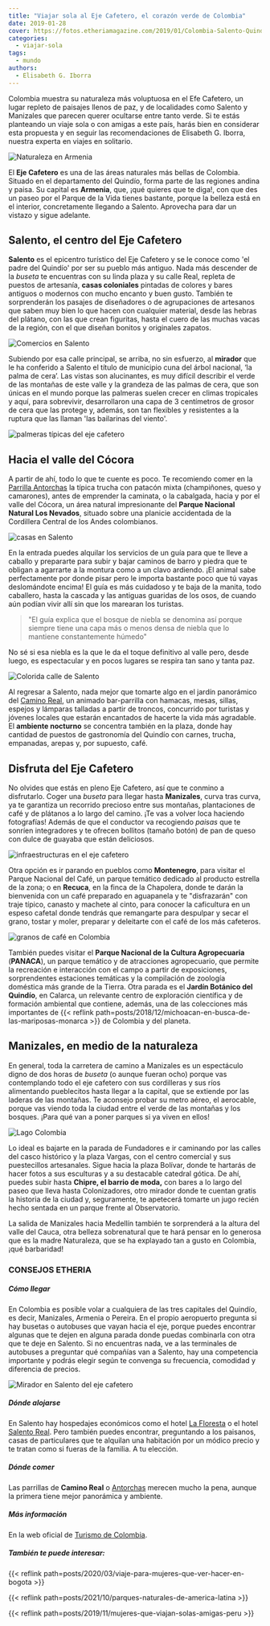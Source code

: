 ```yaml
---
title: "Viajar sola al Eje Cafetero, el corazón verde de Colombia"
date: 2019-01-28
cover: https://fotos.etheriamagazine.com/2019/01/Colombia-Salento-Quindio.jpg
categories: 
  - viajar-sola
tags: 
  - mundo
authors: 
  - Elisabeth G. Iborra
---
```


Colombia muestra su naturaleza más voluptuosa en el Efe Cafetero, un lugar repleto de paisajes llenos de paz, y de localidades como Salento y Manizales que parecen querer ocultarse entre tanto verde. Si te estás planteando un viaje sola o con amigas a este país, harás bien en considerar esta propuesta y en seguir las recomendaciones de Elisabeth G. Iborra, nuestra experta en viajes en solitario.

![Naturaleza en Armenia](https://fotos.etheriamagazine.com/2019/01/Colombia-Armenia.jpg "Paisaje de Armenia.")

El **Eje Cafetero** es una de las áreas naturales más bellas de Colombia. Situado en el 
departamento del Quindío, forma parte de las regiones andina y paisa. Su capital es 
**Armenia**, que, ¡qué quieres que te diga!, con que des un paseo por el Parque de la 
Vida tienes bastante, porque la belleza está en el interior, concretamente llegando a 
Salento. Aprovecha para dar un vistazo y sigue adelante. 

## Salento, el centro del Eje Cafetero

**Salento** es el epicentro turístico del Eje Cafetero y se le conoce como 'el padre del 
Quindío' por ser su pueblo más antiguo. Nada más descender de la _buseta_ te encuentras 
con su linda plaza y su calle Real, repleta de puestos de artesanía, **casas 
coloniales** pintadas de colores y bares antiguos o modernos con mucho encanto y buen 
gusto. También te sorprenderán los pasajes de diseñadores o de agrupaciones de artesanos 
que saben muy bien lo que hacen con cualquier material, desde las hebras del plátano, 
con las que crean figuritas, hasta el cuero de las muchas vacas de la región, con el que 
diseñan bonitos y originales zapatos. 

![Comercios en Salento](https://fotos.etheriamagazine.com/2019/01/Colombia-Salento.jpg "Calle de Salento.")

Subiendo por esa calle principal, se arriba, no sin esfuerzo, al **mirador** que le ha 
conferido a Salento el título de municipio cuna del árbol nacional, ‘la palma de cera’. 
Las vistas son alucinantes, es muy difícil describir el verde de las montañas de este 
valle y la grandeza de las palmas de cera, que son únicas en el mundo porque las 
palmeras suelen crecer en climas tropicales y aquí, para sobrevivir, desarrollaron una 
capa de 3 centímetros de grosor de cera que las protege y, además, son tan flexibles y 
resistentes a la ruptura que las llaman 'las bailarinas del viento'. 

![palmeras típicas del eje cafetero](https://fotos.etheriamagazine.com/2019/01/Colombia-Valle-Cocora.jpg "A las palmeras de esta zona se las conoce como 'las bailarinas del viento'.")

## Hacia el valle del Cócora

A partir de ahí, todo lo que te cuente es poco. Te recomiendo comer en la [Parrilla 
Antorchas](https://www.tripadvisor.es/Restaurant_Review-g1580963-d15669892-Reviews-Antorchas-Salento_Quindio_Department.html) 
la típica trucha con patacón mixta (champiñones, queso y camarones), antes de emprender 
la caminata, o la cabalgada, hacia y por el valle del Cócora, un área natural 
impresionante del **Parque Nacional Natural Los Nevados**, situado sobre una planicie 
accidentada de la Cordillera Central de los Andes colombianos. 

![casas en Salento](https://fotos.etheriamagazine.com/2019/01/Colombia-Salento-Quindio.jpg "Imagen de Salento. Fotografía cortesía de ProColombia.")

En la entrada puedes alquilar los servicios de un guía para que te lleve a caballo y 
prepararte para subir y bajar caminos de barro y piedra que te obligan a agarrarte a la 
montura como a un clavo ardiendo. ¡El animal sabe perfectamente por donde pisar pero le 
importa bastante poco que tú vayas deslomándote encima! El guía es más cuidadoso y te 
baja de la manita, todo caballero, hasta la cascada y las antiguas guaridas de los osos, 
de cuando aún podían vivir allí sin que los marearan los turistas. 

> "El guía explica que el bosque de niebla se denomina así porque siempre tiene una capa 
> más o menos densa de niebla que lo mantiene constantemente húmedo" 

No sé si esa niebla es la que le da el toque definitivo al valle pero, desde luego, es 
espectacular y en pocos lugares se respira tan sano y tanta paz. 

![Colorida calle de Salento](https://fotos.etheriamagazine.com/2019/01/Colombia-calle-salento.jpg "Colorida calle de Salento.")

Al regresar a Salento, nada mejor que tomarte algo en el jardín panorámico del [Camino 
Real](https://www.facebook.com/caminoreal.parrillabar), un animado bar-parrilla con 
hamacas, mesas, sillas, espejos y lámparas talladas a partir de troncos, concurrido por 
turistas y jóvenes locales que estarán encantados de hacerte la vida más agradable. El 
**ambiente nocturno** se concentra también en la plaza, donde hay cantidad de puestos de 
gastronomía del Quindío con carnes, trucha, empanadas, arepas y, por supuesto, café. 

## Disfruta del Eje Cafetero

No olvides que estás en pleno Eje Cafetero, así que te conmino a disfrutarlo. Coger una 
_buseta_ para llegar hasta **Manizales**, curva tras curva, ya te garantiza un recorrido 
precioso entre sus montañas, plantaciones de café y de plátanos a lo largo del camino. 
¡Te vas a volver loca haciendo fotografías! Además de que el conductor va recogiendo 
_paisas_ que te sonríen integradores y te ofrecen bollitos (tamaño botón) de pan de 
queso con dulce de guayaba que están deliciosos. 

![infraestructuras en el eje cafetero](https://fotos.etheriamagazine.com/2019/01/Colmbia-eje-cafetero.jpg "Transporte para el café.")

Otra opción es ir parando en pueblos como **Montenegro**, para visitar el Parque 
Nacional del Café, un parque temático dedicado al producto estrella de la zona; o en 
**Recuca**, en la finca de la Chapolera, donde te darán la bienvenida con un café 
preparado en aguapanela y te "disfrazarán" con traje típico, canasto y machete al cinto, 
para conocer la caficultura en un espeso cafetal donde tendrás que remangarte para 
despulpar y secar el grano, tostar y moler, preparar y deleitarte con el café de los más 
cafeteros. 

![granos de café en Colombia](https://fotos.etheriamagazine.com/2019/01/Colombia-cafe.jpg "Granos de café. Foto cortesía de ProColombia.")

También puedes visitar el **Parque Nacional de la Cultura Agropecuaria** (**PANACA**), 
un parque temático y de atracciones agropecuario, que permite la recreación e 
interacción con el campo a partir de exposiciones, sorprendentes estaciones temáticas y 
la compilación de zoología doméstica más grande de la Tierra. Otra parada es el **Jardín 
Botánico del Quindío**, en Calarca, un relevante centro de exploración científica y de 
formación ambiental que contiene, además, una de las colecciones más importantes de {{< 
reflink path=posts/2018/12/michoacan-en-busca-de-las-mariposas-monarca >}} de Colombia y 
del planeta. 

## Manizales, en medio de la naturaleza

En general, toda la carretera de camino a Manizales es un espectáculo digno de dos horas 
de _buseta_ (o aunque fueran ocho) porque vas contemplando todo el eje cafetero con sus 
cordilleras y sus ríos alimentando pueblecitos hasta llegar a la capital, que se 
extiende por las laderas de las montañas. Te aconsejo probar su metro aéreo, el 
aerocable, porque vas viendo toda la ciudad entre el verde de las montañas y los 
bosques. ¡Para qué van a poner parques si ya viven en ellos! 

![Lago Colombia](https://fotos.etheriamagazine.com/2019/01/Manizales-Parque-nevados.jpg "Parque Nacional de Los Nevados, situado entre Manizales y Salento.")

Lo ideal es bajarte en la parada de Fundadores e ir caminando por las calles del casco 
histórico y la plaza Vargas, con el centro comercial y sus puestecillos artesanales. 
Sigue hacia la plaza Bolívar, donde te hartarás de hacer fotos a sus esculturas y a su 
destacable catedral gótica. De ahí, puedes subir hasta **Chipre, el barrio de moda,** 
con bares a lo largo del paseo que lleva hasta Colonizadores, otro mirador donde te 
cuentan gratis la historia de la ciudad y, seguramente, te apetecerá tomarte un jugo 
recién hecho sentada en un parque frente al Observatorio. 

La salida de Manizales hacia Medellín también te sorprenderá a la altura del valle del 
Cauca, otra belleza sobrenatural que te hará pensar en lo generosa que es la madre 
Naturaleza, que se ha explayado tan a gusto en Colombia, ¡qué barbaridad! 

### CONSEJOS ETHERIA

##### Cómo llegar

En Colombia es posible volar a cualquiera de las tres capitales del Quindío, es decir, 
Manizales, Armenia o Pereira. En el propio aeropuerto pregunta si hay busetas o 
autobuses que vayan hacia el eje, porque puedes encontrar algunas que te dejen en alguna 
parada donde puedas combinarla con otra que te deje en Salento. Si no encuentras nada, 
ve a las terminales de autobuses a preguntar qué compañías van a Salento, hay una 
competencia importante y podrás elegir según te convenga su frecuencia, comodidad y 
diferencia de precios. 

![Mirador en Salento del eje cafetero](https://fotos.etheriamagazine.com/2019/01/Salento-paisaje.jpg "Paisaje que rodea Salento.")

##### Dónde alojarse

En Salento hay hospedajes económicos como el hotel [La 
Floresta](https://www.laflorestahotel.com.co/) o el hotel [Salento 
Real](https://www.hotelsalentoreal.com). Pero también puedes encontrar, preguntando a 
los paisanos, casas de particulares que te alquilan una habitación por un módico precio 
y te tratan como si fueras de la familia. A tu elección. 

##### Dónde comer

Las parrillas de **Camino Real** o 
[Antorchas](https://www.tripadvisor.es/Restaurant_Review-g1580963-d15669892-Reviews-Antorchas-Salento_Quindio_Department.html) 
merecen mucho la pena, aunque la primera tiene mejor panorámica y ambiente. 

##### Más información

En la web oficial de [Turismo de Colombia](http://www.colombia.travel/es). 

##### También te puede interesar:

{{< reflink path=posts/2020/03/viaje-para-mujeres-que-ver-hacer-en-bogota >}} 

{{< reflink path=posts/2021/10/parques-naturales-de-america-latina >}} 

{{< reflink path=posts/2019/11/mujeres-que-viajan-solas-amigas-peru >}}
